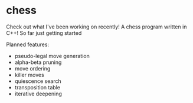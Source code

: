 # chess
Check out what I've been working on recently! A chess program written in C++! So far just getting started

Planned features:
 - pseudo-legal move generation
 - alpha-beta pruning
 - move ordering
 - killer moves
 - quiescence search
 - transposition table
 - iterative deepening
